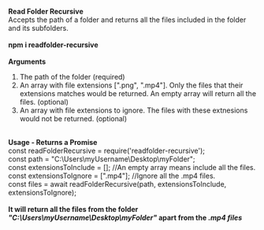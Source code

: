 <b>Read Folder Recursive</b><br>
Accepts the path of a folder and returns all the files included in the folder and its subfolders.<br>
<br>
<b>npm i readfolder-recursive</b><br>
<br>
<b>Arguments</b><br>
1. The path of the folder (required)<br>
2. An array with file extensions [".png", ".mp4"]. Only the files that their extensions matches would be returned. An empty array will return all the files. (optional)<br>
3. An array with file extensions to ignore. The files with these extnesions would not be returned. (optional)<br>
<br>
<b>Usage - Returns a Promise</b><br>
const readFolderRecursive = require('readfolder-recursive');<br>
const path = "C:\Users\myUsername\Desktop\myFolder";<br>
const extensionsToInclude = [];  //An empty array means include all the files.<br>
const extensionsToIgnore = [".mp4"];   //Ignore all the .mp4 files.<br>
const files = await readFolderRecursive(path, extensionsToInclude, extensionsToIgnore);<br><br>
<b>It will return all the files from the folder <i>"C:\Users\myUsername\Desktop\myFolder"</i> apart from the <i>.mp4 files</i></b>
